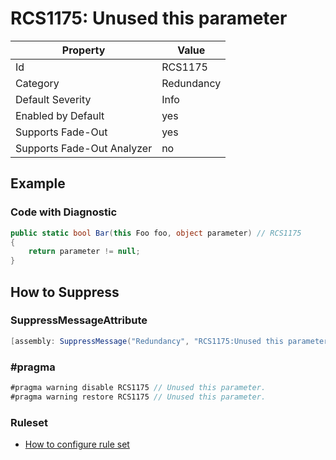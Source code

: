 # RCS1175: Unused this parameter

Property | Value
--- | ---
Id|RCS1175
Category|Redundancy
Default Severity|Info
Enabled by Default|yes
Supports Fade\-Out|yes
Supports Fade\-Out Analyzer|no

## Example

### Code with Diagnostic

```csharp
public static bool Bar(this Foo foo, object parameter) // RCS1175
{
    return parameter != null;
}
```

## How to Suppress

### SuppressMessageAttribute

```csharp
[assembly: SuppressMessage("Redundancy", "RCS1175:Unused this parameter.", Justification = "<Pending>")]
```

### \#pragma

```csharp
#pragma warning disable RCS1175 // Unused this parameter.
#pragma warning restore RCS1175 // Unused this parameter.
```

### Ruleset

* [How to configure rule set](../HowToConfigureAnalyzers.md)
